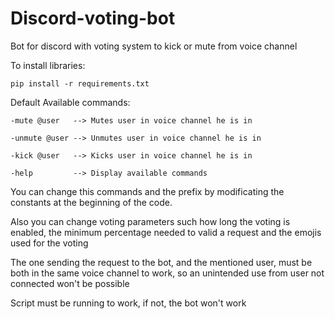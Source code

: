 # Discord-voting-bot
Bot for discord with voting system to kick or mute from voice channel

To install libraries:

    pip install -r requirements.txt

Default Available commands:

    -mute @user   --> Mutes user in voice channel he is in
  
    -unmute @user --> Unmutes user in voice channel he is in
  
    -kick @user   --> Kicks user in voice channel he is in
    
    -help         --> Display available commands

You can change this commands and the prefix by modificating the constants at the beginning of the code.

Also you can change voting parameters such how long the voting is enabled, the minimum percentage needed to valid a request and the emojis used for the voting

The one sending the request to the bot, and the mentioned user, must be both in the same voice channel to work, so an unintended use from user not connected won't be possible

Script must be running to work, if not, the bot won't work
